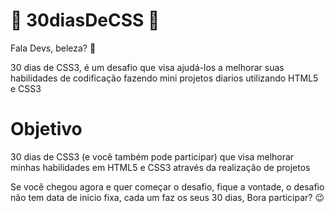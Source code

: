 <h1>🚀 30diasDeCSS 🚀</h1>
Fala Devs, beleza? 🖖

30 dias de CSS3, é um desafio que visa ajudá-los a melhorar suas habilidades de codificação fazendo mini projetos diarios utilizando HTML5 e CSS3

<h1>Objetivo</h1>
30 dias de CSS3 (e você também pode participar) que visa melhorar minhas habilidades em HTML5 e CSS3 através da realização de projetos

Se você chegou agora e quer começar o desafio, fique a vontade, o desafio não tem data de inicio fixa, cada um faz os seus 30 dias, Bora participar? 😉
